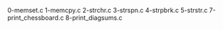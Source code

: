0-memset.c 
1-memcpy.c 
2-strchr.c 
3-strspn.c 
4-strpbrk.c 
5-strstr.c 
7-print_chessboard.c 
8-print_diagsums.c
